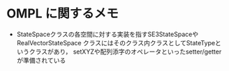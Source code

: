 OMPL に関するメモ
====

* StateSpaceクラスの各空間に対する実装を指すSE3StateSpaceやRealVectorStateSpace クラスにはそのクラス内クラスとしてStateTypeというクラスがあり，
setXYZや配列添字のオペレータといったsetter/getterが準備されている
